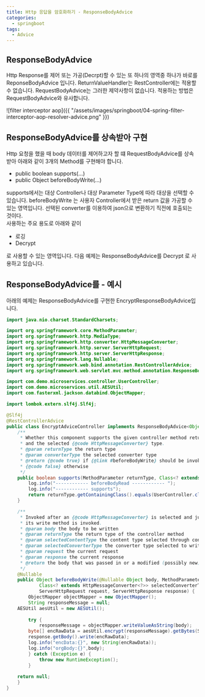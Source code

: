 ```yaml
---
title: Http 응답을 암호화하기 - ResponseBodyAdvice
categories:
  - springboot
tags: 
  - Advice
---
```


## ResponseBodyAdvice 
  Http Response를 제어 또는 가공(Decrpt)할 수 있는 또 하나의 영역중 하나가 바로를 ReponseBodyAdvice 입니다.
  ReturnValueHandler는 RestController에는 적용할 수 없습니다. RequestBodyAdvice는 그러한 제약사항이 없습니다.
  적용하는 방법은 RequestBodyAdvice와 유사합니다.

![filter interceptor aop]({{ "/assets/images/springboot/04-spring-filter-interceptor-aop-resolver-advice.png" }})

## ResponseBodyAdvice를 상속받아 구현 
Http 요청을 했을 때 body 데이터를 제어하고자 할 떄 RequestBodyAdvice를 상속받아 아래와 같이 3개의 Method를 구현해야 합니다.  
- public boolean supports(...)
- public Object beforeBodyWrite(...)


supports에서는 대상 Controller나 대상 Parameter Type에 따라 대상을 선택할 수 있습니다. 
beforeBodyWrite 는 사용자 Controller에서 받은 return 값을 가공할 수 있는 영역입니다.
선택된 converter를 이용하여 json으로 변환하기 직전에 호출되는 것이다.  
사용하는 주요 용도로 아래와 같이  
- 로깅
- Decrypt

로 사용할 수 있는 영역입니다. 다음 예제는 ResponseBodyAdvice를 Decrypt 로 사용하고 있습니다.  

##  ResponseBodyAdvice를 - 예시 
아래의 예제는 ResponseBodyAdvice를 구현한 EncryptResponseBodyAdvice입니다.  

```java
import java.nio.charset.StandardCharsets;

import org.springframework.core.MethodParameter;
import org.springframework.http.MediaType;
import org.springframework.http.converter.HttpMessageConverter;
import org.springframework.http.server.ServerHttpRequest;
import org.springframework.http.server.ServerHttpResponse;
import org.springframework.lang.Nullable;
import org.springframework.web.bind.annotation.RestControllerAdvice;
import org.springframework.web.servlet.mvc.method.annotation.ResponseBodyAdvice;

import com.demo.microservices.controller.UserController;
import com.demo.microservices.util.AESUtil;
import com.fasterxml.jackson.databind.ObjectMapper;

import lombok.extern.slf4j.Slf4j;

@Slf4j
@RestControllerAdvice
public class EncryptAdviceController implements ResponseBodyAdvice<Object>{
	/**
	 * Whether this component supports the given controller method return type
	 * and the selected {@code HttpMessageConverter} type.
	 * @param returnType the return type
	 * @param converterType the selected converter type
	 * @return {@code true} if {@link #beforeBodyWrite} should be invoked;
	 * {@code false} otherwise
	 */
	public boolean supports(MethodParameter returnType, Class<? extends HttpMessageConverter<?>> converterType) {
		log.info("------------ beforeBodyRead ------------ ");
		log.info("------------ supports");
		return returnType.getContainingClass().equals(UserController.class);
	}

	/**
	 * Invoked after an {@code HttpMessageConverter} is selected and just before
	 * its write method is invoked.
	 * @param body the body to be written
	 * @param returnType the return type of the controller method
	 * @param selectedContentType the content type selected through content negotiation
	 * @param selectedConverterType the converter type selected to write to the response
	 * @param request the current request
	 * @param response the current response
	 * @return the body that was passed in or a modified (possibly new) instance
	 */
	@Nullable
	public Object beforeBodyWrite(@Nullable Object body, MethodParameter returnType, MediaType selectedContentType,
			Class<? extends HttpMessageConverter<?>> selectedConverterType,
			ServerHttpRequest request, ServerHttpResponse response) {
		ObjectMapper objectMapper = new ObjectMapper();
		String responseMessage = null;
    AESUtil aesUtil = new AESUtil();
        
		try {
			responseMessage = objectMapper.writeValueAsString(body);
	    byte[] encRawData = aesUtil.encrypt(responseMessage).getBytes(StandardCharsets.UTF_8);
	    response.getBody().write(encRawData);
	    log.info("encData:{}", new String(encRawData));
	    log.info("orgBody:{}",body);
		} catch (Exception e) {
			throw new RuntimeException();
		}
		
    return null;
	}
}
```